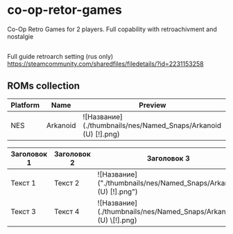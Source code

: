 # co-op-retor-games
Co-Op Retro Games for 2 players. Full copability with retroachivment and nostalgie


##
Full guide retroarch setting (rus only) https://steamcommunity.com/sharedfiles/filedetails/?id=2231153258

## ROMs collection

| Platform     | Name | Preview                                                        |
|--------------|-----|----------------------------------------------------------------|
| NES          | Arkanoid | ![Название](./thumbnails/nes/Named_Snaps/Arkanoid (U) [!].png) |


| Заголовок 1 | Заголовок 2 | Заголовок 3                                                    |
|-------------|-------------|----------------------------------------------------------------|
| Текст 1     | Текст 2     | ![Название]("./thumbnails/nes/Named_Snaps/Arkanoid (U) [!].png") |
| Текст 3     | Текст 4     | ![Название](./thumbnails/nes/Named_Snaps/Arkanoid (U) \\[!].png) |

